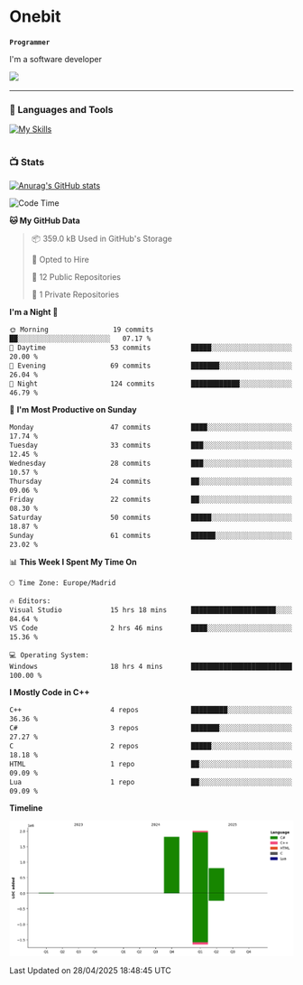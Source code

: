# Onebit

**`Programmer`**

I'm a software developer

   ![](https://komarev.com/ghpvc/?username=onebit5&color=blueviolet)

---

### 🧰 Languages and Tools

[![My Skills](https://skillicons.dev/icons?i=cpp,c,cs,java,lua,unity,git,linux,github,discord,vscode,visualstudio)](https://skillicons.dev)
<br />

#

### 📺 Stats
[![Anurag's GitHub stats](https://github-readme-stats.vercel.app/api?username=onebit5&show_icons=true&theme=radical)](https://github.com/anuraghazra/github-readme-stats)                
<!--START_SECTION:waka-->
![Code Time](http://img.shields.io/badge/Code%20Time-264%20hrs%2011%20mins-blue)

**🐱 My GitHub Data** 

> 📦 359.0 kB Used in GitHub's Storage 
 > 
> 💼 Opted to Hire
 > 
> 📜 12 Public Repositories 
 > 
> 🔑 1 Private Repositories 
 > 
**I'm a Night 🦉** 

```text
🌞 Morning                19 commits          ██░░░░░░░░░░░░░░░░░░░░░░░   07.17 % 
🌆 Daytime                53 commits          █████░░░░░░░░░░░░░░░░░░░░   20.00 % 
🌃 Evening                69 commits          ███████░░░░░░░░░░░░░░░░░░   26.04 % 
🌙 Night                  124 commits         ████████████░░░░░░░░░░░░░   46.79 % 
```
📅 **I'm Most Productive on Sunday** 

```text
Monday                   47 commits          ████░░░░░░░░░░░░░░░░░░░░░   17.74 % 
Tuesday                  33 commits          ███░░░░░░░░░░░░░░░░░░░░░░   12.45 % 
Wednesday                28 commits          ███░░░░░░░░░░░░░░░░░░░░░░   10.57 % 
Thursday                 24 commits          ██░░░░░░░░░░░░░░░░░░░░░░░   09.06 % 
Friday                   22 commits          ██░░░░░░░░░░░░░░░░░░░░░░░   08.30 % 
Saturday                 50 commits          █████░░░░░░░░░░░░░░░░░░░░   18.87 % 
Sunday                   61 commits          ██████░░░░░░░░░░░░░░░░░░░   23.02 % 
```


📊 **This Week I Spent My Time On** 

```text
🕑︎ Time Zone: Europe/Madrid

🔥 Editors: 
Visual Studio            15 hrs 18 mins      █████████████████████░░░░   84.64 % 
VS Code                  2 hrs 46 mins       ████░░░░░░░░░░░░░░░░░░░░░   15.36 % 

💻 Operating System: 
Windows                  18 hrs 4 mins       █████████████████████████   100.00 % 
```

**I Mostly Code in C++** 

```text
C++                      4 repos             █████████░░░░░░░░░░░░░░░░   36.36 % 
C#                       3 repos             ███████░░░░░░░░░░░░░░░░░░   27.27 % 
C                        2 repos             █████░░░░░░░░░░░░░░░░░░░░   18.18 % 
HTML                     1 repo              ██░░░░░░░░░░░░░░░░░░░░░░░   09.09 % 
Lua                      1 repo              ██░░░░░░░░░░░░░░░░░░░░░░░   09.09 % 
```



**Timeline**

![Lines of Code chart](https://raw.githubusercontent.com/Onebit5/Onebit5/main/assets/bar_graph.png)


 Last Updated on 28/04/2025 18:48:45 UTC
<!--END_SECTION:waka-->
